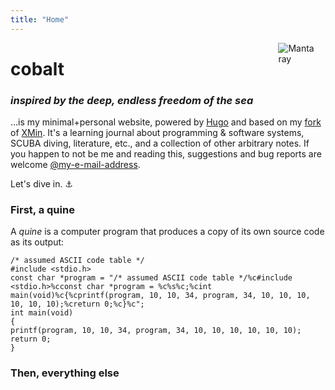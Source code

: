 ```yaml
---
title: "Home"
---
```


<img src="/images/cobalt-manta.png" style="max-width:15%;min-width:40px;float:right;" alt="Manta ray" />

# cobalt

### _inspired by the deep, endless freedom of the sea_

...is my minimal+personal website, powered by [Hugo](https://gohugo.io/) and based on my
[fork](https://github.com/cicovic-andrija/hugo-xmin-fork) of [XMin](https://github.com/yihui/hugo-xmin).
It's a learning journal about programming & software systems, SCUBA diving, literature, etc., and a collection of other
arbitrary notes. If you happen to not be me and reading this, suggestions and bug reports are welcome
[@my-e-mail-address](mailto:cicovic.andrija@gmail.com).

Let's dive in. ⚓

### First, a quine

A _quine_ is a computer program that produces a copy of its own source code as its output:

```
/* assumed ASCII code table */
#include <stdio.h>
const char *program = "/* assumed ASCII code table */%c#include <stdio.h>%cconst char *program = %c%s%c;%cint main(void)%c{%cprintf(program, 10, 10, 34, program, 34, 10, 10, 10, 10, 10, 10);%creturn 0;%c}%c";
int main(void)
{
printf(program, 10, 10, 34, program, 34, 10, 10, 10, 10, 10, 10);
return 0;
}
```

### Then, everything else
